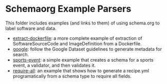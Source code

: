 # Schemaorg Example Parsers

This folder includes examples (and links to them) of using schema.org to label software and data.

 - [extract-dockerfile](https://www.github.com/openbases/extract-dockerfile): a more complete example of extraction of SoftwareSourceCode and ImageDefinition from a Dockerfile.
 - [google](google): follow the Google Dataset guidelines to generate metadata for search.
 - [sports-event](sports-event): a simple example that creates a schema for a sports event, a validator, and then validates it.
 - [require-all](require-all): an example that shows how to generate a recipe.yml programatically from a schema type to require all fields.
